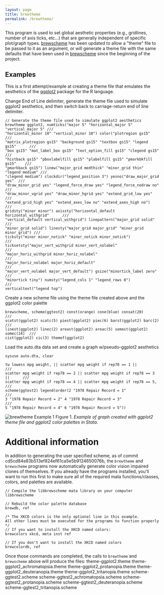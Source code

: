 ```yaml
---
layout: page
title: brewtheme
permalink: /brewtheme/
---
```


This program is used to set global aesthetic properties (e.g., gridlines, number of axis ticks, etc...) that are generally independent of specific plot/graph types. [brewscheme](https://wbuchanan.github.io/brewscheme) has been updated to allow a "theme" file to be passed to it as an argument, or will generate a theme file with the same defaults that have been used in [brewscheme](https://wbuchanan.github.io/brewscheme/brewscheme) since the beginning of the project.  

## Examples
This is a first attempt/example at creating a theme file that emulates the aesthetics of the 
[ggplot2](https://github.com/hadley/ggplot2) package for the R language.  

Change End of Line delimiter, generate the theme file used to simulate ggplot2 aesthetics, and then switch back to carriage-return end of line delimiter.

```
// Generate the theme file used to simulate ggplot2 aesthetics
brewtheme ggplot2, numticks("major 5" "horizontal_major 5" "vertical_major 5" ///    
"horizontal_minor 10" "vertical_minor 10") color("plotregion gs15" 			 ///   
"matrix_plotregion gs15" "background gs15" "textbox gs15" "legend gs15" 	 ///   
"box gs15" "mat_label_box gs15" "text_option_fill gs15" "clegend gs15" 		 ///   
"histback gs15" "pboxlabelfill gs15" "plabelfill gs15" "pmarkbkfill gs15"	 ///    
"pmarkback gs15") linew("major_grid medthick" "minor_grid thin" "legend medium" ///   
"clegend medium") clockdir("legend_position 3") yesno("draw_major_grid yes"  ///   
"draw_minor_grid yes" "legend_force_draw yes" "legend_force_nodraw no" 		 ///   
"draw_minor_vgrid yes" "draw_minor_hgrid yes" "extend_grid_low yes" 		 ///   
"extend_grid_high yes" "extend_axes_low no" "extend_axes_high no") 			 ///   
gridsty("minor minor") axissty("horizontal_default horizontal_withgrid" 	 ///   
"vertical_default vertical_withgrid") linepattern("major_grid solid" 		 ///   
"minor_grid solid") linesty("major_grid major_grid" "minor_grid minor_grid") ///    
ticksty("minor minor_notick" "minor_notick minor_notick") 					 ///   
ticksetsty("major_vert_withgrid minor_vert_nolabel" 						 ///   
"major_horiz_withgrid minor_horiz_nolabel" 									 ///   
"major_horiz_nolabel major_horiz_default" 									 ///   
"major_vert_nolabel major_vert_default") gsize("minortick_label zero" 		 ///   
"minortick tiny") numsty("legend_cols 1" "legend_rows 0") 					 ///   
verticaltext("legend top")
```
 
Create a new scheme file using the theme file created above and the ggplot2 color palette

```
brewscheme, scheme(ggtest2) const(orange) cone(blue) consat(20) 			 ///  
scatst(ggplot2) scatc(5) piest(ggplot2) piec(6) barst(ggplot2) barc(2) 		 ///   
linest(ggplot2) linec(2) areast(ggplot2) areac(5) somest(ggplot2) somec(24)  ///   
cist(ggplot2) cic(3) themef(ggplot2)
```

Load the auto.dta data set and create a graph w/pseudo-ggplot2 aesthetics

```
sysuse auto.dta, clear

tw lowess mpg weight, || scatter mpg weight if rep78 == 1 || 				 ///   
scatter mpg weight if rep78 == 2 || scatter mpg weight if rep78 == 3 || 	 ///   
scatter mpg weight if rep78 == 4 || scatter mpg weight if rep78 == 5, 		 ///   
scheme(ggtest2) legend(order(2 "1978 Repair Record = 1" 					 ///   
3 "1978 Repair Record = 2" 4 "1978 Repair Record = 3"						 ///   
5 "1978 Repair Record = 4" 6 "1978 Repair Record = 5"))
```   

![brewtheme Example 1](../img/ggthemeTest.png)
Figure 1. *Example of graph created with ggplot2 theme file and ggplot2 color palettes in Stata.*

# Additional information
In addition to generating the user specified scheme, as of commit cd5cd84e83b513ef824ef61ca5e5b9124650076b, the `brewtheme` and `brewscheme` programs now automatically generate color vision impaired clones of themselves.  If you already have the programs installed, you'll want to run this first to make sure all of the required mata functions/classes, colors, and palettes are available.

```
// Compile the libbrewscheme mata library on your computer
libbrewscheme

// Rebuild the color palette database
brewdb, ref

/* The XKCD colors is the only optional line in this example.  
All other lines must be executed for the programs to function properly */
// If you want to install the XKCD named colors:
brewcolors xkcd, meta inst ref

// If you don't want to install the XKCD named colors
brewcolordb, ref
```

Once those commands are completed, the calls to `brewtheme` and `brewscheme` above will produce the files:
theme-ggplot2.theme
theme-ggplot2_achromatopsia.theme
theme-ggplot2_protanopia.theme
theme-ggplot2_deuteranopia.theme
theme-ggplot2_tritanopia.theme
scheme-ggtest2.scheme
scheme-ggtest2_achromatopsia.scheme
scheme-ggtest2_protanopia.scheme
scheme-ggtest2_deuteranopia.scheme
scheme-ggtest2_tritanopia.scheme
